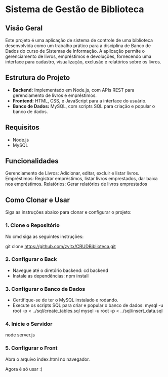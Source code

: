# Sistema de Gestão de Biblioteca

## Visão Geral

Este projeto é uma aplicação de sistema de controle de uma biblioteca desenvolvida como um trabalho prático para a disciplina de Banco de Dados do curso de Sistemas de Informação. A aplicação permite o gerenciamento de livros, empréstimos e devoluções, fornecendo uma interface para cadastro, visualização, exclusão e relatórios sobre os livros.

## Estrutura do Projeto

- **Backend:** Implementado em Node.js, com APIs REST para gerenciamento de livros e empréstimos.
- **Frontend:** HTML, CSS, e JavaScript para a interface do usuário.
- **Banco de Dados:** MySQL, com scripts SQL para criação e popular o banco de dados.


## Requisitos

- Node.js
- MySQL

## Funcionalidades
Gerenciamento de Livros: Adicionar, editar, excluir e listar livros.
Empréstimos: Registrar empréstimos, listar livros emprestados, dar baixa nos empréstimos.
Relatórios: Gerar relatórios de livros emprestados



## Como Clonar e Usar
Siga as instruções abaixo para clonar e configurar o projeto:

### 1. Clone o Repositório
No cmd siga as seguintes instruções:

git clone https://github.com/zvitx/CRUDBiblioteca.git

### 2. Configurar o Back
- Navegue até o diretório backend:
cd backend
- Instale as dependências:
npm install

### 3. Configurar o Banco de Dados
- Certifique-se de ter o MySQL instalado e rodando.
- Execute os scripts SQL para criar e popular o banco de dados:
mysql -u root -p < ../sql/create_tables.sql
mysql -u root -p < ../sql/insert_data.sql

### 4. Inicie o Servidor
node server.js


### 5. Configurar o Front
Abra o arquivo index.html no navegador.

Agora é só usar :)
